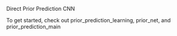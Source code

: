 Direct Prior Prediction CNN

To get started, check out prior_prediction_learning, prior_net, and prior_prediction_main